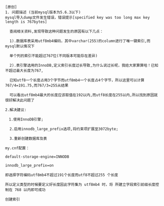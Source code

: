 <!--
author: Jack.Spanrrows
date: 2018-08-06 
title: [原创][MySQL] specified key was too long max key length is 767bytes
tags: MySQL specified 767bytes
category: MySQL
status: publish
summary: [原创][MySQL] specified key was too long max key length is 767bytes
-->

```
[原创]
1. 问题描述 (当前mysql版本为5.6.3以下)
mysql导入dump文件发生错误，错误提示[specified key was too long max key length is 767bytes]

  查阅相关资料,发现导致这种问题发生的原因有以下几点：

  1).数据库表采用utf8mb4编码，其中varchar(255)的column进行了唯一键索引,而mysql默认情况下

  单个列的索引不能超过767位(不同版本可能存在差异)

  2).表引擎选用的InnoDB,定义索引长度过长导致,为什么说过长呢，我给大家算算哈！已知不超过最大长度为767,

  已知utf8一个长度占用3个字节而utf8mb4一个长度占4个字节，所以这里可以计算767/4=191.75,而767/3=255从结果

  可以看出utf8mb4最大的长度应该取值在192以内,而utf8长度在255以内,所以找到原因就很好解决此问题了
```
```
2.解决建议:

　1.使用InnoDB引擎;

  2.启用innodb_large_prefix选项,将约束项扩展至3072byte;

  3.重新创建数据库及表
```
```    
my.cnf配置：
    
default-storage-engine=INNODB

innodb_large_prefix=on
```

```
即选择字符编码utf8mb4不超过191个长度而utf8不超过255 个长度

所以定义类型的时候要定义好长度因此字符集为 utf8mb4 时，将 所建立字段索引前缀长度控制在 768 以内即可成功

创建索引
```